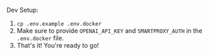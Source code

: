 Dev Setup:

1. `cp .env.example .env.docker`
2. Make sure to provide `OPENAI_API_KEY` and `SMARTPROXY_AUTH` in the `.env.docker` file.
3. That's it! You're ready to go!
